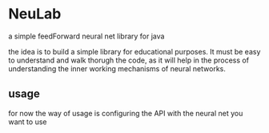 # NeuLab
 a simple feedForward neural net library for java

the idea is to build a simple library for educational purposes.
It must be easy to understand and walk thorugh the code, as it will help in the process of understanding 
the inner working mechanisms of neural networks.

## usage
for now the way of usage is configuring the API with the neural net you want to use
